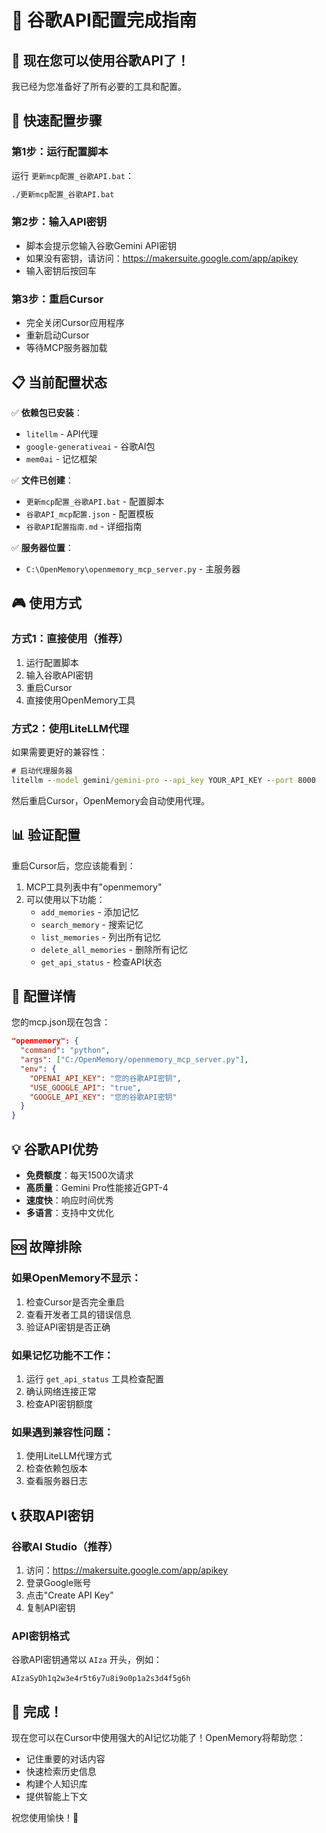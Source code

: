 # 🔧 谷歌API配置完成指南

## 🎯 现在您可以使用谷歌API了！

我已经为您准备好了所有必要的工具和配置。

## 🚀 快速配置步骤

### 第1步：运行配置脚本
运行 `更新mcp配置_谷歌API.bat`：
```cmd
./更新mcp配置_谷歌API.bat
```

### 第2步：输入API密钥
- 脚本会提示您输入谷歌Gemini API密钥
- 如果没有密钥，请访问：https://makersuite.google.com/app/apikey
- 输入密钥后按回车

### 第3步：重启Cursor
- 完全关闭Cursor应用程序
- 重新启动Cursor
- 等待MCP服务器加载

## 📋 当前配置状态

✅ **依赖包已安装**：
- `litellm` - API代理
- `google-generativeai` - 谷歌AI包
- `mem0ai` - 记忆框架

✅ **文件已创建**：
- `更新mcp配置_谷歌API.bat` - 配置脚本
- `谷歌API_mcp配置.json` - 配置模板
- `谷歌API配置指南.md` - 详细指南

✅ **服务器位置**：
- `C:\OpenMemory\openmemory_mcp_server.py` - 主服务器

## 🎮 使用方式

### 方式1：直接使用（推荐）
1. 运行配置脚本
2. 输入谷歌API密钥
3. 重启Cursor
4. 直接使用OpenMemory工具

### 方式2：使用LiteLLM代理
如果需要更好的兼容性：
```cmd
# 启动代理服务器
litellm --model gemini/gemini-pro --api_key YOUR_API_KEY --port 8000
```

然后重启Cursor，OpenMemory会自动使用代理。

## 📊 验证配置

重启Cursor后，您应该能看到：
1. MCP工具列表中有"openmemory"
2. 可以使用以下功能：
   - `add_memories` - 添加记忆
   - `search_memory` - 搜索记忆
   - `list_memories` - 列出所有记忆
   - `delete_all_memories` - 删除所有记忆
   - `get_api_status` - 检查API状态

## 🔧 配置详情

您的mcp.json现在包含：
```json
"openmemory": {
  "command": "python",
  "args": ["C:/OpenMemory/openmemory_mcp_server.py"],
  "env": {
    "OPENAI_API_KEY": "您的谷歌API密钥",
    "USE_GOOGLE_API": "true",
    "GOOGLE_API_KEY": "您的谷歌API密钥"
  }
}
```

## 💡 谷歌API优势

- **免费额度**：每天1500次请求
- **高质量**：Gemini Pro性能接近GPT-4
- **速度快**：响应时间优秀
- **多语言**：支持中文优化

## 🆘 故障排除

### 如果OpenMemory不显示：
1. 检查Cursor是否完全重启
2. 查看开发者工具的错误信息
3. 验证API密钥是否正确

### 如果记忆功能不工作：
1. 运行 `get_api_status` 工具检查配置
2. 确认网络连接正常
3. 检查API密钥额度

### 如果遇到兼容性问题：
1. 使用LiteLLM代理方式
2. 检查依赖包版本
3. 查看服务器日志

## 📞 获取API密钥

### 谷歌AI Studio（推荐）
1. 访问：https://makersuite.google.com/app/apikey
2. 登录Google账号
3. 点击"Create API Key"
4. 复制API密钥

### API密钥格式
谷歌API密钥通常以 `AIza` 开头，例如：
```
AIzaSyDh1q2w3e4r5t6y7u8i9o0p1a2s3d4f5g6h
```

## 🎉 完成！

现在您可以在Cursor中使用强大的AI记忆功能了！OpenMemory将帮助您：
- 记住重要的对话内容
- 快速检索历史信息
- 构建个人知识库
- 提供智能上下文

祝您使用愉快！🚀 